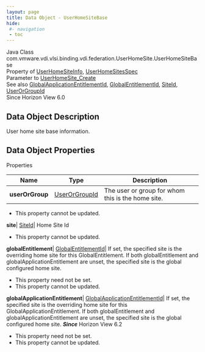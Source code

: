 ```yaml
---
layout: page
title: Data Object - UserHomeSiteBase
hide:
 #- navigation
 - toc
---
```






Java Class
    com.vmware.vdi.vlsi.binding.vdi.federation.UserHomeSite.UserHomeSiteBase  
Property of
     [UserHomeSiteInfo](vdi.federation.UserHomeSite.UserHomeSiteInfo.md#field_detail), [UserHomeSitesSpec](vdi.federation.UserHomeSite.UserHomeSitesSpec.md#field_detail)  
Parameter to
     [UserHomeSite_Create](vdi.federation.UserHomeSite.md#create)  
See also
     [GlobalApplicationEntitlementId](vdi.entity.GlobalApplicationEntitlementId.md), [GlobalEntitlementId](vdi.entity.GlobalEntitlementId.md), [SiteId](vdi.entity.SiteId.md), [UserOrGroupId](vdi.entity.UserOrGroupId.md)  
Since 
    Horizon View 6.0

## Data Object Description 

User home site base information. 

## Data Object Properties

Properties

Name |  Type |  Description   
---|---|---  
**userOrGroup**| [UserOrGroupId](vdi.entity.UserOrGroupId.md)|  The user or group for whom this is the home site.   


* This property cannot be updated.

  
**site**| [SiteId](vdi.entity.SiteId.md)|  Home Site Id   


* This property cannot be updated.

  
**globalEntitlement**| [GlobalEntitlementId](vdi.entity.GlobalEntitlementId.md)|  If set, the specified site is the overriding home site for this GlobalEntitlement. If both globalEntitlement and globalApplicationEntitlement are unset, the specified site is the global configured home site.   


* This property need not be set.
* This property cannot be updated.

  
**globalApplicationEntitlement**| [GlobalApplicationEntitlementId](vdi.entity.GlobalApplicationEntitlementId.md)|  If set, the specified site is the overriding home site for this GlobalApplicationEntitlement. If both globalEntitlement and globalApplicationEntitlement are unset, the specified site is the global configured home site.  **_Since_** Horizon View 6.2  


* This property need not be set.
* This property cannot be updated.

  
  
  
   
  
  

